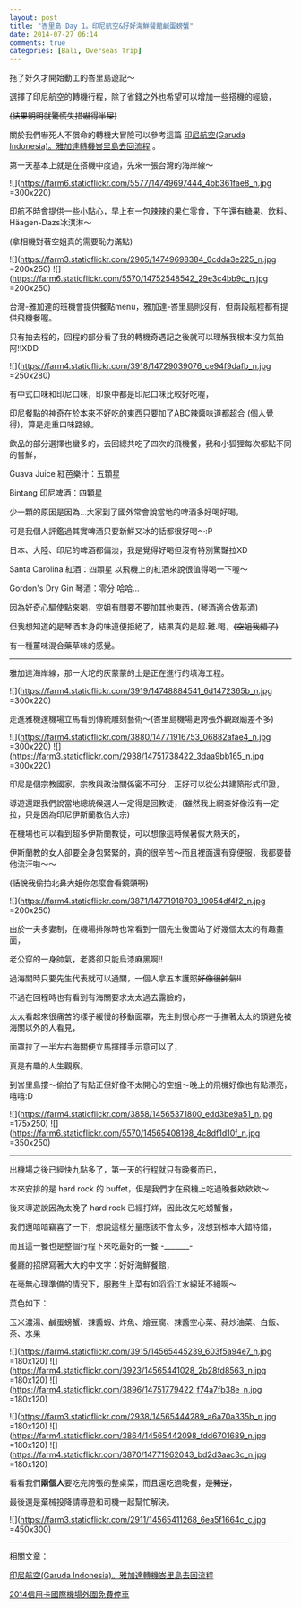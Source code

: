 ```yaml
---
layout: post
title: "峇里島 Day 1。印尼航空&好好海鮮餐館鹹蛋螃蟹"
date: 2014-07-27 06:14
comments: true
categories: [Bali, Overseas Trip]
---
```


拖了好久才開始動工的峇里島遊記～

選擇了印尼航空的轉機行程，除了省錢之外也希望可以增加一些搭機的經驗，

~~(結果明明就驚慌失措嚇得半屎)~~

關於我們嚇死人不償命的轉機大冒險可以參考這篇 [印尼航空(Garuda Indonesia)。雅加達轉機峇里島去回流程](http://summerlize.github.io/blog/2014/06/25/transfer-from-jakarta-to-bali/) 。

第一天基本上就是在搭機中度過，先來一張台灣的海岸線～

![](https://farm6.staticflickr.com/5577/14749697444_4bb361fae8_n.jpg =300x220)

印航不時會提供一些小點心，早上有一包辣辣的果仁零食，下午還有糖果、飲料、Häagen-Dazs冰淇淋～

~~(拿相機對著空姐真的需要恥力滿點)~~

![](https://farm3.staticflickr.com/2905/14749698384_0cdda3e225_n.jpg =200x250)
![](https://farm6.staticflickr.com/5570/14752548542_29e3c4bb9c_n.jpg =200x250)

台灣-雅加達的班機會提供餐點menu，雅加達-峇里島則沒有，但兩段航程都有提供飛機餐喔。

只有拍去程的，回程的部分看了我的轉機奇遇記之後就可以理解我根本沒力氣拍阿!!XDD

![](https://farm4.staticflickr.com/3918/14729039076_ce94f9dafb_n.jpg =250x280)

有中式口味和印尼口味，印象中都是印尼口味比較好吃喔，

印尼餐點的神奇在於本來不好吃的東西只要加了ABC辣醬味道都超合 (個人覺得)，算是走重口味路線。

飲品的部分選擇也蠻多的，去回總共吃了四次的飛機餐，我和小狐狸每次都點不同的嘗鮮，

Guava Juice 紅芭樂汁：五顆星

Bintang 印尼啤酒：四顆星

少一顆的原因是因為...大家到了國外常會說當地的啤酒多好喝好喝，

可是我個人評鑑過其實啤酒只要新鮮又冰的話都很好喝～:P

日本、大陸、印尼的啤酒都偏淡，我是覺得好喝但沒有特別驚豔拉XD

Santa Carolina 紅酒：四顆星 以飛機上的紅酒來說很值得喝一下喔～

Gordon's Dry Gin 琴酒：零分 哈哈...

因為好奇心驅使點來喝，空姐有問要不要加其他東西，(琴酒適合做基酒)

但我想知道的是琴酒本身的味道便拒絕了，結果真的是超.難.喝，~~(空姐我錯了)~~

有一種薑味混合藥草味的感覺。

---

雅加達海岸線，那一大坨的灰蒙蒙的土是正在進行的填海工程。

![](https://farm4.staticflickr.com/3919/14748884541_6d1472365b_n.jpg =300x220)

走進雅機達機場立馬看到傳統雕刻藝術～(峇里島機場更誇張外觀跟廟差不多)

![](https://farm4.staticflickr.com/3880/14771916753_06882afae4_n.jpg =300x220)
![](https://farm3.staticflickr.com/2938/14751738422_3daa9bb165_n.jpg =300x220)

印尼是個宗教國家，宗教與政治關係密不可分，正好可以從公共建築形式印證，

導遊還跟我們說當地總統候選人一定得是回教徒，(雖然我上網查好像沒有一定拉，只是因為印尼伊斯蘭教佔大宗)

在機場也可以看到超多伊斯蘭教徒，可以想像這時候暑假大熱天的，

伊斯蘭教的女人卻要全身包緊緊的，真的很辛苦～而且裡面還有穿便服，我都要替他流汗啦～～

~~(話說我偷拍北鼻大姐你怎麼會看鏡頭啊)~~

![](https://farm4.staticflickr.com/3871/14771918703_19054df4f2_n.jpg =200x250)

由於一夫多妻制，在機場排隊時也常看到一個先生後面站了好幾個太太的有趣畫面，

老公穿的一身帥氣，老婆卻只能烏漆麻黑啊!!

過海關時只要先生代表就可以通關，一個人拿五本護照~~好像很帥氣!!~~

不過在回程時也有看到有海關要求太太過去露臉的，

太太看起來很痛苦的樣子緩慢的移動面罩，先生則很心疼一手撫著太太的頭避免被海關以外的人看見，

面罩拉了一半左右海關便立馬揮揮手示意可以了，

真是有趣的人生觀察。

到峇里島摟～偷拍了有點正但好像不太開心的空姐～晚上的飛機好像也有點漂亮，嘻嘻:D

![](https://farm4.staticflickr.com/3858/14565371800_edd3be9a51_n.jpg =175x250)
![](https://farm6.staticflickr.com/5570/14565408198_4c8df1d10f_n.jpg =350x250)

---

出機場之後已經快九點多了，第一天的行程就只有晚餐而已，

本來安排的是 hard rock 的 buffet，但是我們才在飛機上吃過晚餐欸欸欸～

後來導遊說因為太晚了 hard rock 已經打烊，因此改先吃螃蟹餐，

我們還暗暗竊喜了一下，想說這樣分量應該不會太多，沒想到根本大錯特錯，

而且這一餐也是整個行程下來吃最好的一餐 -_______-

餐廳的招牌寫著大大的中文字：好好海鮮餐館，

在毫無心理準備的情況下，服務生上菜有如滔滔江水綿延不絕啊～

菜色如下：

玉米濃湯、鹹蛋螃蟹、辣醬蝦、炸魚、燴豆腐、辣醬空心菜、蒜炒油菜、白飯、茶、水果

![](https://farm4.staticflickr.com/3915/14565445239_603f5a94e7_n.jpg =180x120)
![](https://farm4.staticflickr.com/3923/14565441028_2b28fd8563_n.jpg =180x120)
![](https://farm4.staticflickr.com/3896/14751779422_f74a7fb38e_n.jpg =180x120)

![](https://farm3.staticflickr.com/2938/14565444289_a6a70a335b_n.jpg =180x120)
![](https://farm4.staticflickr.com/3864/14565442098_fdd6701689_n.jpg =180x120)
![](https://farm4.staticflickr.com/3870/14771962043_bd2d3aac3c_n.jpg =180x120)

看看我們**兩個人**要吃完誇張的整桌菜，而且還吃過晚餐，~~是豬逆~~，

最後還是棄械投降請導遊和司機一起幫忙解決。

![](https://farm3.staticflickr.com/2911/14565411268_6ea5f1664c_c.jpg =450x300)

---

相關文章：

[印尼航空(Garuda Indonesia)。雅加達轉機峇里島去回流程](http://summerlize.github.io/blog/2014/06/25/transfer-from-jakarta-to-bali/)

[2014信用卡國際機場外圍免費停車](http://summerlize.github.io/blog/2014/07/26/free-airport-parking-offered-by-credit-card/)



